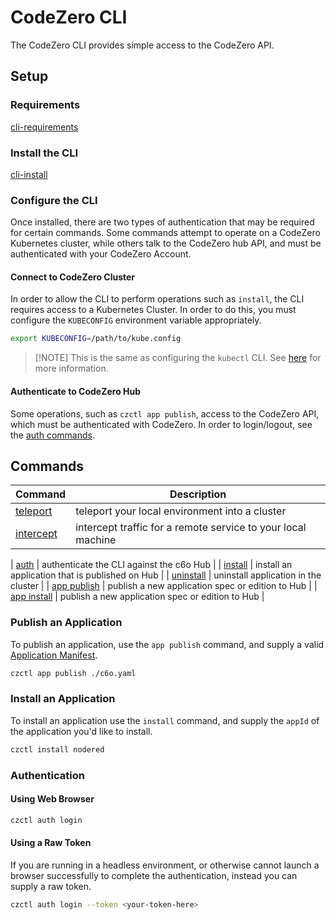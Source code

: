 # CodeZero CLI

The CodeZero CLI provides simple access to the CodeZero API.

## Setup

### Requirements

[cli-requirements](../_fragments/cli-requirements.md ":include")

### Install the CLI

[cli-install](../_fragments/cli-install.md ":include")

### Configure the CLI

Once installed, there are two types of authentication that may be required for
certain commands. Some commands attempt to operate on a CodeZero Kubernetes
cluster, while others talk to the CodeZero hub API, and must be authenticated
with your CodeZero Account.

#### Connect to CodeZero Cluster

In order to allow the CLI to perform operations such as `install`, the CLI
requires access to a Kubernetes Cluster. In order to do this, you must configure
the `KUBECONFIG` environment variable appropriately.

```bash
export KUBECONFIG=/path/to/kube.config
```

> [!NOTE] This is the same as configuring the `kubectl` CLI. See
> [here](https://kubernetes.io/docs/concepts/configuration/organize-cluster-access-kubeconfig/)
> for more information.

#### Authenticate to CodeZero Hub

Some operations, such as `czctl app publish`, access to the CodeZero API, which
must be authenticated with CodeZero. In order to login/logout, see the
[auth commands](#Authentication).

## Commands

| Command                 | Description                                                  |
| ----------------------- | ------------------------------------------------------------ |
| [teleport](#teleport)   | teleport your local environment into a cluster               |
| [intercept](#intercept) | intercept traffic for a remote service to your local machine |

| [auth](#auth) | authenticate the CLI against the c6o Hub | |
[install](#install) | install an application that is published on Hub | |
[uninstall](#uninstall) | uninstall application in the cluster | |
[app publish](#Publish-an-Application) | publish a new application spec or
edition to Hub | | [app install](#Publish-an-Application) | publish a new
application spec or edition to Hub |

### Publish an Application

To publish an application, use the `app publish` command, and supply a valid
[Application Manifest](./references/application-manifest).

```bash
czctl app publish ./c6o.yaml
```

### Install an Application

To install an application use the `install` command, and supply the `appId` of
the application you'd like to install.

```bash
czctl install nodered
```

### Authentication

#### Using Web Browser

```bash
czctl auth login
```

#### Using a Raw Token

If you are running in a headless environment, or otherwise cannot launch a
browser successfully to complete the authentication, instead you can supply a
raw token.

```bash
czctl auth login --token <your-token-here>
```
